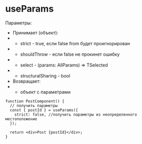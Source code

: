 # useParams

Параметры:

- Принимает (объект):
- - strict - true, если false from будет проигнорирован
- - shouldThrow - если false не прокинет ошибку
- - select - (params: AllParams) => TSelected
- - structuralSharing - bool
- Возвращает:
- - объект с параметрами

```tsx
function PostComponent() {
  // получить параметры
  const { postId } = useParams({
    strict: false, //получить параметры из неопределенного местоположение
  });

  return <div>Post {postId}</div>;
}
```

